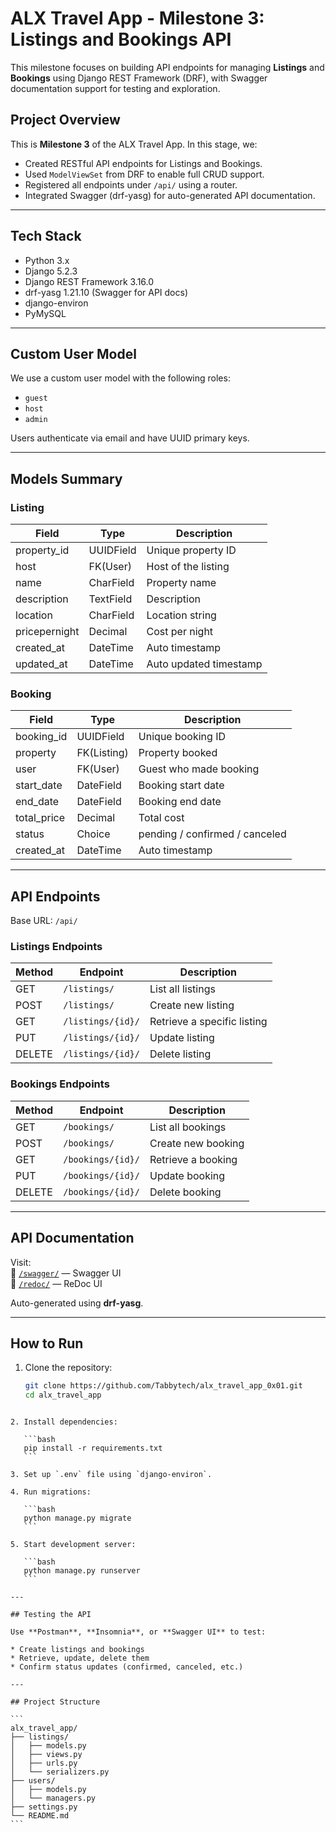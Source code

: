 # ALX Travel App - Milestone 3: Listings and Bookings API

This milestone focuses on building API endpoints for managing **Listings** and **Bookings** using Django REST Framework (DRF), with Swagger documentation support for testing and exploration.

## Project Overview

This is **Milestone 3** of the ALX Travel App. In this stage, we:

- Created RESTful API endpoints for Listings and Bookings.
- Used `ModelViewSet` from DRF to enable full CRUD support.
- Registered all endpoints under `/api/` using a router.
- Integrated Swagger (drf-yasg) for auto-generated API documentation.

---

## Tech Stack

- Python 3.x
- Django 5.2.3
- Django REST Framework 3.16.0
- drf-yasg 1.21.10 (Swagger for API docs)
- django-environ
- PyMySQL

---

## Custom User Model

We use a custom user model with the following roles:

- `guest`
- `host`
- `admin`

Users authenticate via email and have UUID primary keys.

---

## Models Summary

### Listing

| Field         | Type      | Description            |
| ------------- | --------- | ---------------------- |
| property_id   | UUIDField | Unique property ID     |
| host          | FK(User)  | Host of the listing    |
| name          | CharField | Property name          |
| description   | TextField | Description            |
| location      | CharField | Location string        |
| pricepernight | Decimal   | Cost per night         |
| created_at    | DateTime  | Auto timestamp         |
| updated_at    | DateTime  | Auto updated timestamp |

### Booking

| Field       | Type        | Description                    |
| ----------- | ----------- | ------------------------------ |
| booking_id  | UUIDField   | Unique booking ID              |
| property    | FK(Listing) | Property booked                |
| user        | FK(User)    | Guest who made booking         |
| start_date  | DateField   | Booking start date             |
| end_date    | DateField   | Booking end date               |
| total_price | Decimal     | Total cost                     |
| status      | Choice      | pending / confirmed / canceled |
| created_at  | DateTime    | Auto timestamp                 |

---

## API Endpoints

Base URL: `/api/`

### Listings Endpoints

| Method | Endpoint          | Description                 |
| ------ | ----------------- | --------------------------- |
| GET    | `/listings/`      | List all listings           |
| POST   | `/listings/`      | Create new listing          |
| GET    | `/listings/{id}/` | Retrieve a specific listing |
| PUT    | `/listings/{id}/` | Update listing              |
| DELETE | `/listings/{id}/` | Delete listing              |

### Bookings Endpoints

| Method | Endpoint          | Description        |
| ------ | ----------------- | ------------------ |
| GET    | `/bookings/`      | List all bookings  |
| POST   | `/bookings/`      | Create new booking |
| GET    | `/bookings/{id}/` | Retrieve a booking |
| PUT    | `/bookings/{id}/` | Update booking     |
| DELETE | `/bookings/{id}/` | Delete booking     |

---

## API Documentation

Visit:  
🔗 [`/swagger/`](http://localhost:8000/swagger/) — Swagger UI  
🔗 [`/redoc/`](http://localhost:8000/redoc/) — ReDoc UI

Auto-generated using **drf-yasg**.

---

## How to Run

1. Clone the repository:
   ```bash
   git clone https://github.com/Tabbytech/alx_travel_app_0x01.git
   cd alx_travel_app
   ```

````

2. Install dependencies:

   ```bash
   pip install -r requirements.txt
   ```

3. Set up `.env` file using `django-environ`.

4. Run migrations:

   ```bash
   python manage.py migrate
   ```

5. Start development server:

   ```bash
   python manage.py runserver
   ```

---

## Testing the API

Use **Postman**, **Insomnia**, or **Swagger UI** to test:

* Create listings and bookings
* Retrieve, update, delete them
* Confirm status updates (confirmed, canceled, etc.)

---

## Project Structure

```
alx_travel_app/
├── listings/
│   ├── models.py
│   ├── views.py
│   ├── urls.py
│   └── serializers.py
├── users/
│   ├── models.py
│   └── managers.py
├── settings.py
└── README.md
```

````
